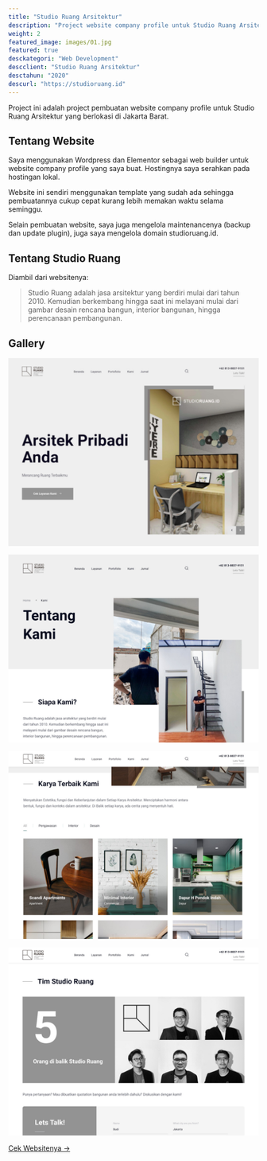 ```yaml
---
title: "Studio Ruang Arsitektur"
description: "Project website company profile untuk Studio Ruang Arsitektur di Jakarta"
weight: 2
featured_image: images/01.jpg
featured: true
desckategori: "Web Development"
descclient: "Studio Ruang Arsitektur"
desctahun: "2020"
descurl: "https://studioruang.id"
---
```


Project ini adalah project pembuatan website company profile untuk Studio Ruang Arsitektur yang berlokasi di Jakarta Barat.

## Tentang Website

Saya menggunakan Wordpress dan Elementor sebagai web builder untuk website company profile yang saya buat. Hostingnya saya serahkan pada hostingan lokal.

Website ini sendiri menggunakan template yang sudah ada sehingga pembuatannya cukup cepat kurang lebih memakan waktu selama seminggu. 

Selain pembuatan website, saya juga mengelola maintenancenya (backup dan update plugin), juga saya mengelola domain studioruang.id. 

## Tentang Studio Ruang

Diambil dari websitenya:

> Studio Ruang adalah jasa arsitektur yang berdiri mulai dari tahun 2010. Kemudian berkembang hingga saat ini melayani mulai dari gambar desain rencana bangun, interior bangunan, hingga perencanaan pembangunan.

## Gallery

![Halaman depan](images/01.jpg)

![Halaman about](images/02.jpg)

![Halaman portofolio](images/03.jpg)

![Halaman teams](images/04.jpg)

[Cek Websitenya →](https://studioruang.id/)   